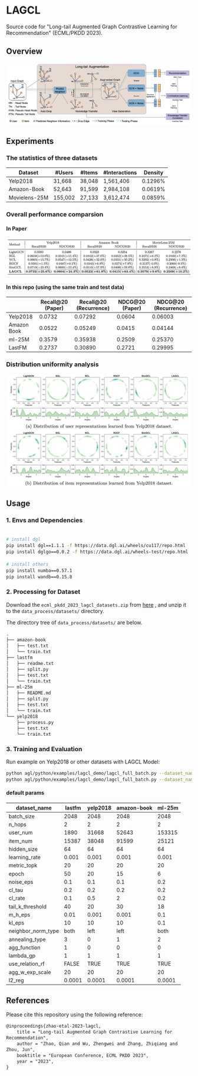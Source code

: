 # LAGCL

Source code for "Long-tail Augmented Graph Contrastive Learning for Recommendation" (ECML/PKDD 2023).

## Overview

![overview](./imgs/overview.jpg)

## Experiments

### The statistics of three datasets

| Dataset       | \#Users | \#Items | \#Interactions | Density |
| ------------- | ------- | ------- | -------------- | ------- |
| Yelp2018      | 31,668  | 38,048  | 1,561,406      | 0.1296% |
| Amazon-Book   | 52,643  | 91,599  | 2,984,108      | 0.0619% |
| Movielens-25M | 155,002 | 27,133  | 3,612,474      | 0.0859% |

### Overall performance comparsion

#### In Paper

![img](./imgs/performance_comparsion.jpg)

#### In this repo (using the same train and test data)

|             | Recall@20 (Paper) | Recall@20 (Recurrence) | NDCG@20 (Paper) | NDCG@20 (Recurrence) |
| ----------- | ----------------- | ---------------------- | --------------- | -------------------- |
| Yelp2018    | 0.0732            | 0.07292                | 0.0604          | 0.06003              |
| Amazon Book | 0.0522            | 0.05249                | 0.0415          | 0.04144              |
| ml-25M      | 0.3579            | 0.35938                | 0.2509          | 0.25370              |
| LastFM      | 0.2737            | 0.30890                | 0.2721          | 0.29995              |

### Distribution uniformity analysis

![img](imgs/embed_distributions.jpg)

## Usage

### 1. Envs and Dependencies

```bash

# install dgl
pip install dgl==1.1.1 -f https://data.dgl.ai/wheels/cu117/repo.html
pip install dglgo==0.0.2 -f https://data.dgl.ai/wheels-test/repo.html

# install others
pip install numba==0.57.1
pip install wandb==0.15.8
```

### 2. Processing for Dataset

Download the `ecml_pkdd_2023_lagcl_datasets.zip`
from [here](https://dreamwingscn-my.sharepoint.com/:u:/g/personal/i_dreamwings_cn/EVMzFomyGmxOuJL5eJm0h_QBm0p2SiF6mhETyYvK7tyGsw?e=E6OImX)
, and unzip it to the `data_process/datasets/` directory.

The directory tree of `data_process/datasets/` are below.

```
.
├── amazon-book
│   ├── test.txt
│   └── train.txt
├── lastfm
│   ├── readme.txt
│   ├── split.py
│   ├── test.txt
│   └── train.txt
├── ml-25m
│   ├── README.md
│   ├── split.py
│   ├── test.txt
│   └── train.txt
└── yelp2018
    ├── process.py
    ├── test.txt
    └── train.txt
```

### 3. Training and Evaluation

Run example on Yelp2018 or other datasets with LAGCL Model:

```bash
python agl/python/examples/lagcl_demo/lagcl_full_batch.py --dataset_name lastfm
python agl/python/examples/lagcl_demo/lagcl_full_batch.py --dataset_name yelp2018
```

#### default params

| dataset_name       | lastfm | yelp2018 | amazon-book | ml-25m |
| ------------------ | ------ | -------- | ----------- | ------ |
| batch_size         | 2048   | 2048     | 2048        | 2048   |
| n_hops             | 2      | 2        | 2           | 2      |
| user_num           | 1890   | 31668    | 52643       | 153315 |
| item_num           | 15387  | 38048    | 91599       | 25121  |
| hidden_size        | 64     | 64       | 64          | 64     |
| learning_rate      | 0.001  | 0.001    | 0.001       | 0.001  |
| metric_topk        | 20     | 20       | 20          | 20     |
| epoch              | 50     | 20       | 15          | 6      |
| noise_eps          | 0.1    | 0.1      | 0.1         | 0.2    |
| cl_tau             | 0.2    | 0.2      | 0.2         | 0.2    |
| cl_rate            | 0.1    | 0.5      | 2           | 0.2    |
| tail_k_threshold   | 40     | 20       | 30          | 18     |
| m_h_eps            | 0.01   | 0.001    | 0.001       | 0.1    |
| kl_eps             | 10     | 10       | 10          | 0.1    |
| neighbor_norm_type | both   | left     | left        | both   |
| annealing_type     | 3      | 0        | 1           | 2      |
| agg_function       | 1      | 0        | 0           | 0      |
| lambda_gp          | 1      | 1        | 1           | 1      |
| use_relation_rf    | FALSE  | TRUE     | TRUE        | TRUE   |
| agg_w_exp_scale    | 20     | 20       | 20          | 20     |
| l2_reg             | 0.0001 | 0.0001   | 0.0001      | 0.0001 |

## References

Please cite this repository using the following reference:

```
@inproceedings{zhao-etal-2023-lagcl,
    title = "Long-tail Augmented Graph Contrastive Learning for Recommendation",
    author = "Zhao, Qian and Wu, Zhengwei and Zhang, Zhiqiang and Zhou, Jun",
    booktitle = "European Conference, ECML PKDD 2023",
    year = "2023",
}
```
